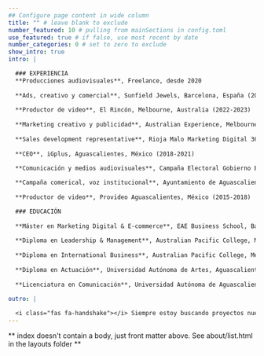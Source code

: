 ```yaml
---
## Configure page content in wide column
title: "" # leave blank to exclude
number_featured: 10 # pulling from mainSections in config.toml
use_featured: true # if false, use most recent by date
number_categories: 0 # set to zero to exclude
show_intro: true
intro: | 

  ### EXPERIENCIA
  **Producciones audiovisuales**, Freelance, desde 2020
    
  **Ads, creativo y comercial**, Sunfield Jewels, Barcelona, España (2024-2025)
  
  **Productor de video**, El Rincón, Melbourne, Australia (2022-2023)
  
  **Marketing creativo y publicidad**, Australian Experience, Melbourne, Australia (2022)
  
  **Sales development representative**, Rioja Malo Marketing Digital 360, Remoto (2021-2022)
  
  **CEO**, iGplus, Aguascalientes, México (2018-2021)

  **Comunicación y medios audiovisuales**, Campaña Electoral Gobierno Estatal, Aguascalientes, México (2016-2018)
  
  **Campaña comerical, voz institucional**, Ayuntamiento de Aguascalientes, México (2016-2018)
  
  **Productor de video**, Provideo Aguascalientes, México (2015-2018)

  ### EDUCACIÓN
  
  **Máster en Marketing Digital & E-commerce**, EAE Business School, Barcelona, España (2023-2024)
  
  **Diploma en Leadership & Management**, Australian Pacific College, Melbourne, Australia (2023)
  
  **Diploma en International Business**, Australian Pacific College, Melbourne, Australia (2022)
  
  **Diploma en Actuación**, Universidad Autónoma de Artes, Aguascalientes, México (2017)
  
  **Licenciatura en Comunicación**, Universidad Autónoma de Aguascalientes, Aguascalientes, México (2014-2018)
  
outro: |

  <i class="fas fa-handshake"></i> Siempre estoy buscando proyectos nuevos, ¡conectemos!
---
```


** index doesn't contain a body, just front matter above.
See about/list.html in the layouts folder **
